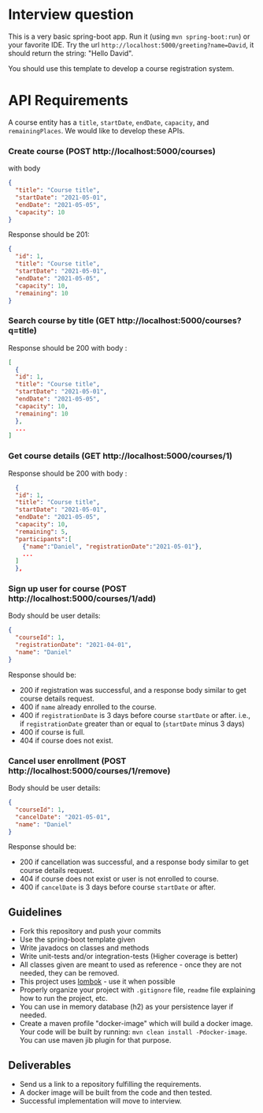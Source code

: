 Interview question
==================

This is a very basic spring-boot app. Run it (using `mvn spring-boot:run`) or your favorite IDE.
Try the url `http://localhost:5000/greeting?name=David`, it should return the string: "Hello David".

You should use this template to develop a course registration system.

# API Requirements
A course entity has a `title`, `startDate`, `endDate`, `capacity`, and `remainingPlaces`.
We would like to develop these APIs.

### Create course (POST http://localhost:5000/courses)
with body
```json
{
  "title": "Course title",
  "startDate": "2021-05-01",
  "endDate": "2021-05-05",
  "capacity": 10
}
```
Response should be 201:
```json
{
  "id": 1,
  "title": "Course title",
  "startDate": "2021-05-01",
  "endDate": "2021-05-05",
  "capacity": 10,
  "remaining": 10
}
```

### Search course by title (GET http://localhost:5000/courses?q=title)
Response should be 200 with body :
```json
[
  {
  "id": 1,
  "title": "Course title",
  "startDate": "2021-05-01",
  "endDate": "2021-05-05",
  "capacity": 10,
  "remaining": 10
  },
  ...
]
```
### Get course details (GET http://localhost:5000/courses/1)
Response should be 200 with body :
```json
  {
  "id": 1,
  "title": "Course title",
  "startDate": "2021-05-01",
  "endDate": "2021-05-05",
  "capacity": 10,
  "remaining": 5,
  "participants":[
    {"name":"Daniel", "registrationDate":"2021-05-01"},
    ...
  ]
  },
```

### Sign up user for course (POST http://localhost:5000/courses/1/add)
Body should be user details:
```json
{
  "courseId": 1,
  "registrationDate": "2021-04-01",
  "name": "Daniel"
}
```
Response should be: 
* 200 if registration was successful, and a response body similar to get course details request.
* 400 if `name` already enrolled to the course.
* 400 if `registrationDate` is 3 days before course `startDate` or after. i.e., if `registrationDate` greater than or equal to (`startDate` minus 3 days)
* 400 if course is full.
* 404 if course does not exist.

### Cancel user enrollment (POST http://localhost:5000/courses/1/remove)
Body should be user details:
```json
{
  "courseId": 1,
  "cancelDate": "2021-05-01",
  "name": "Daniel"
}
```
Response should be: 
* 200 if cancellation was successful, and a response body similar to get course details request.
* 404 if course does not exist or user is not enrolled to course.
* 400 if `cancelDate` is 3 days before course `startDate` or after.

## Guidelines
* Fork this repository and push your commits
* Use the spring-boot template given
* Write javadocs on classes and methods
* Write unit-tests and/or integration-tests (Higher coverage is better)
* All classes given are meant to used as reference - once they are not needed, they can be removed.
* This project uses [lombok](https://projectlombok.org/) - use it when possible
* Properly organize your project with `.gitignore` file, `readme` file explaining how to run the project, etc.
* You can use in memory database (h2) as your persistence layer if needed.
* Create a maven profile "docker-image" which will build a docker image. Your code will be built by running: `mvn clean install -Pdocker-image`. You can use maven jib plugin for that purpose.

## Deliverables
* Send us a link to a repository fulfilling the requirements.
* A docker image will be built from the code and then tested.
* Successful implementation will move to interview.
